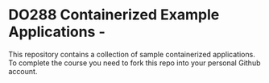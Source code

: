 # DO288 Containerized Example Applications -

This repository contains a collection of sample containerized applications.  To complete the course you need to fork this repo into your personal Github account.

